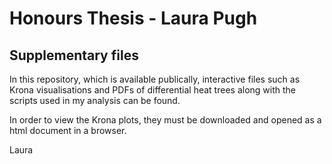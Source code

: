 # Honours Thesis - Laura Pugh
## Supplementary files

In this repository, which is available publically, interactive files such as Krona visualisations and PDFs of differential heat trees along with the scripts used in my analysis can be found. 

In order to view the Krona plots, they must be downloaded and opened as a html document in a browser.

Laura
